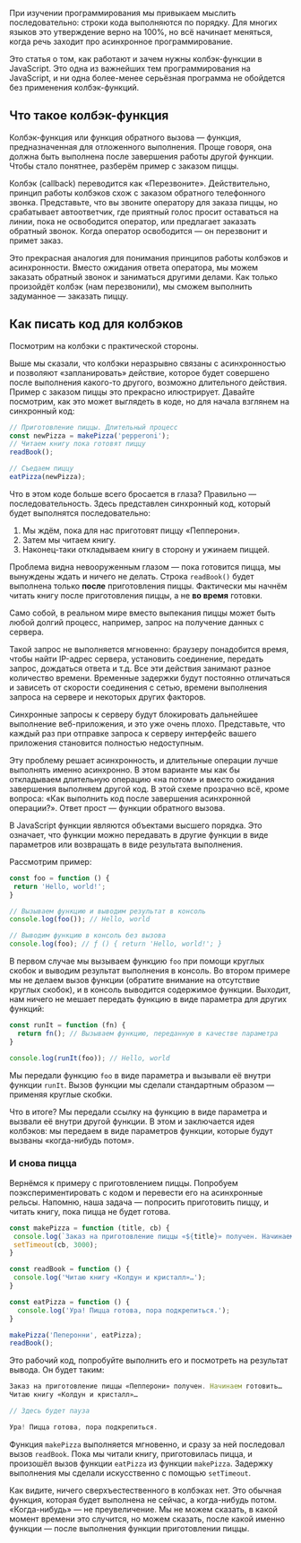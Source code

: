 При изучении программирования мы привыкаем мыслить последовательно: строки кода выполняются по порядку. Для многих языков это утверждение верно на 100%, но всё начинает меняться, когда речь заходит про асинхронное программирование.

Это статья о том, как работают и зачем нужны колбэк-функции в JavaScript. Это одна из важнейших тем программирования на JavaScript, и ни одна более-менее серьёзная программа не обойдется без применения колбэк-функций.

## Что такое колбэк-функция
Колбэк-функция или функция обратного вызова — функция, предназначенная для отложенного выполнения. Проще говоря, она должна быть выполнена после завершения работы другой функции. Чтобы стало понятнее, разберём пример с заказом пиццы.

Колбэк (callback) переводится как «Перезвоните». Действительно, принцип работы колбэков схож с заказом обратного телефонного звонка. Представьте, что вы звоните оператору для заказа пиццы, но срабатывает автоответчик, где приятный голос просит оставаться на линии, пока не освободится оператор, или предлагает заказать обратный звонок. Когда оператор освободится — он перезвонит и примет заказ.

Это прекрасная аналогия для понимания принципов работы колбэков и асинхронности. Вместо ожидания ответа оператора, мы можем заказать обратный звонок и заниматься другими делами. Как только произойдёт колбэк (нам перезвонили), мы сможем выполнить задуманное — заказать пиццу.

## Как писать код для колбэков
Посмотрим на колбэки с практической стороны.

Выше мы сказали, что колбэки неразрывно связаны с асинхронностью и позволяют «запланировать» действие, которое будет совершено после выполнения какого-то другого, возможно длительного действия. Пример с заказом пиццы это прекрасно илюстрирует. Давайте посмотрим, как это может выглядеть в коде, но для начала взглянем на синхронный код:
```javascript
// Приготовление пиццы. Длительный процесс
const newPizza = makePizza('pepperoni');
// Читаем книгу пока готовят пиццу
readBook();

// Съедаем пиццу
eatPizza(newPizza);
```
Что в этом коде больше всего бросается в глаза? Правильно — последовательность. Здесь представлен синхронный код, который будет выполнятся последовательно:

1. Мы ждём, пока для нас приготовят пиццу «Пепперони».
2. Затем мы читаем книгу.
3. Наконец-таки откладываем книгу в сторону и ужинаем пиццей.

Проблема видна невооруженным глазом — пока готовится пицца, мы вынуждены ждать и ничего не делать. Строка ```readBook()``` будет выполнена только **после** приготовления пиццы. Фактически мы начнём читать книгу после приготовления пиццы, а не **во время** готовки.

Само собой, в реальном мире вместо выпекания пиццы может быть любой долгий процесс, например, запрос на получение данных с сервера.

Такой запрос не выполняется мгновенно: браузеру понадобится время, чтобы найти IP-адрес сервера, установить соединение, передать запрос, дождаться ответа и т.д. Все эти действия занимают разное количество времени. Временные задержки будут постоянно отличаться и зависеть от скорости соединения с сетью, времени выполнения запроса на сервере и некоторых других факторов.

Синхронные запросы к серверу будут блокировать дальнейшее выполнение веб-приложения, и это уже очень плохо. Представьте, что каждый раз при отправке запроса к серверу интерфейс вашего приложения становится полностью недоступным.

Эту проблему решает асинхронность, и длительные операции лучше выполнять именно асинхронно. В этом варианте мы как бы откладываем длительную операцию «на потом» и вместо ожидания завершения выполняем другой код. В этой схеме прозрачно всё, кроме вопроса: «Как выполнить код после завершения асинхронной операции?». Ответ прост — функции обратного вызова.

В JavaScript функции являются объектами высшего порядка. Это означает, что функции можно передавать в другие функции в виде параметров или возвращать в виде результата выполнения.

Рассмотрим пример:
```javascript
const foo = function () {
 return 'Hello, world!';
}

// Вызываем функцию и выводим результат в консоль
console.log(foo()); // Hello, world

// Выводим функцию в консоль без вызова
console.log(foo); // ƒ () { return 'Hello, world!'; }
```
В первом случае мы вызываем функцию ```foo``` при помощи круглых скобок и выводим результат выполнения в консоль. Во втором примере мы не делаем вызов функции (обратите внимание на отсутствие круглых скобок), и в консоль выводится содержимое функции. Выходит, нам ничего не мешает передать функцию в виде параметра для других функций:
```javascript
const runIt = function (fn) {
  return fn(); // Вызываем функцию, переданную в качестве параметра
}

console.log(runIt(foo)); // Hello, world
```
Мы передали функцию ```foo``` в виде параметра и вызывали её внутри функции ```runIt```. Вызов функции мы сделали стандартным образом — применяя круглые скобки.

Что в итоге? Мы передали ссылку на функцию в виде параметра и вызвали её внутри другой функции. В этом и заключается идея колбэков: мы передаем в виде параметров функции, которые будут вызваны «когда-нибудь потом».

### И снова пицца
Вернёмся к примеру с приготовлением пиццы. Попробуем поэкспериментировать с кодом и перевести его на асинхронные рельсы. Напомню, наша задача — попросить приготовить пиццу, и читать книгу, пока пицца не будет готова.
```javascript
const makePizza = function (title, cb) {
 console.log(`Заказ на приготовление пиццы «${title}» получен. Начинаем готовить…`); 
 setTimeout(cb, 3000);
}

const readBook = function () {
 console.log('Читаю книгу «Колдун и кристалл»…');
}

const eatPizza = function () {
  console.log('Ура! Пицца готова, пора подкрепиться.');
}

makePizza('Пеперонни', eatPizza);
readBook();
```
Это рабочий код, попробуйте выполнить его и посмотреть на результат вывода. Он будет таким:
```javascript
Заказ на приготовление пиццы «Пепперони» получен. Начинаем готовить…
Читаю книгу «Колдун и кристалл»…

// Здесь будет пауза

Ура! Пицца готова, пора подкрепиться.
```
Функция ```makePizza``` выполняется мгновенно, и сразу за ней последовал вызов ```readBook```. Пока мы читали книгу, приготовилась пицца, и произошёл вызов функции ```eatPizza``` из функции ```makePizza```. Задержку выполнения мы сделали искусственно с помощью ```setTimeout```.

Как видите, ничего сверхъестественного в колбэках нет. Это обычная функция, которая будет выполнена не сейчас, а когда-нибудь потом. «Когда-нибудь» — не преувеличение. Мы не можем сказать, в какой момент времени это случится, но можем сказать, после какой именно функции — после выполнения функции приготовлении пиццы.

